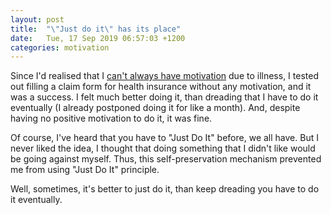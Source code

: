 ```yaml
---
layout: post
title:  "\"Just do it\" has its place"
date:   Tue, 17 Sep 2019 06:57:03 +1200
categories: motivation
---
```


Since I'd realised that I [can't always have
motivation](/motivation/2019/09/13/the-real-reason-i-have-no-motivation.html)
due to illness, I tested out filling a claim form for health insurance without
any motivation, and it was a success. I felt much better doing it, than dreading
that I have to do it eventually (I already postponed doing it for like a month).
And, despite having no positive motivation to do it, it was fine.

Of course, I've heard that you have to "Just Do It" before, we all have. But I
never liked the idea, I thought that doing something that I didn't like would be
going against myself. Thus, this self-preservation mechanism prevented me from
using "Just Do It" principle.

Well, sometimes, it's better to just do it, than keep dreading you have to do it
eventually.
